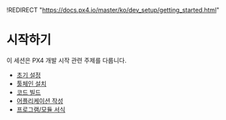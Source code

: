 !REDIRECT "https://docs.px4.io/master/ko/dev_setup/getting_started.html"

# 시작하기

이 세션은 PX4 개발 시작 관련 주제를 다룹니다.

* [초기 설정](../setup/config_initial.md)
* [툴체인 설치](../setup/dev_env.md)
* [코드 빌드](../setup/building_px4.md)
* [어플리케이션 작성](../apps/hello_sky.md)
* [프로그램/모듈 서식](../apps/module_template.md)